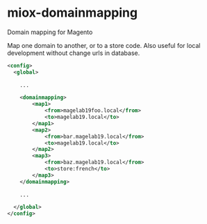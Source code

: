 miox-domainmapping
==================

Domain mapping for Magento

Map one domain to another, or to a store code. Also useful for local development without change urls in database.

```xml
<config>
  <global>
    
    ...

    <domainmapping>
        <map1>
            <from>magelab19foo.local</from>
            <to>magelab19.local</to>
        </map1>
        <map2>
            <from>bar.magelab19.local</from>
            <to>magelab19.local</to>
        </map2>
        <map3>
            <from>baz.magelab19.local</from>
            <to>store:french</to>
        </map3>
    </domainmapping>
    
    ...

  </global>
</config>
```
